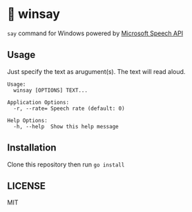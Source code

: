 # 📣 winsay

`say` command for Windows powered by [Microsoft Speech API](https://docs.microsoft.com/en-us/previous-versions/windows/desktop/ee125663(v=vs.85))

## Usage

Just specify the text as arugument(s). The text will read aloud.

```
Usage:
  winsay [OPTIONS] TEXT...

Application Options:
  -r, --rate= Speech rate (default: 0)

Help Options:
  -h, --help  Show this help message
```

## Installation

Clone this repository then run `go install`

## LICENSE

MIT
